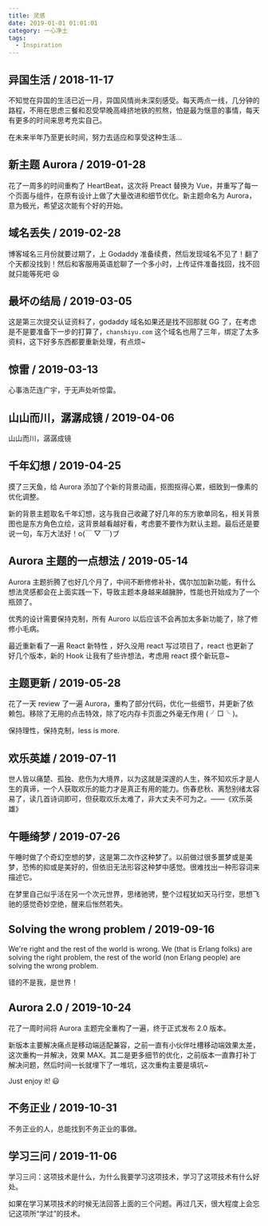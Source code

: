 ```yaml
---
title: 灵感
date: 2019-01-01 01:01:01
category: 一心净土
tags:
  - Inspiration
---
```


## 异国生活 / 2018-11-17

不知觉在异国的生活已近一月，异国风情尚未深刻感受。每天两点一线，几分钟的路程，不用在思虑三餐和忍受早晚高峰挤地铁的煎熬，怕是最为惬意的事情，每天有更多的时间来思考充实自己。

在未来半年乃至更长时间，努力去适应和享受这种生活…

## 新主题 Aurora / 2019-01-28

花了一周多的时间重构了 HeartBeat，这次将 Preact 替换为 Vue，并重写了每一个页面与组件，在原有设计上做了大量改进和细节优化。新主题命名为 Aurora，意为极光，希望这次能有个好的开始。

## 域名丢失 / 2019-02-28

博客域名三月份就要过期了，上 Godaddy 准备续费，然后发现域名不见了！翻了个天都没找到！然后和客服用英语尬聊了一个多小时，上传证件准备找回，找不回就只能等死吧 😫

## 最坏の结局 / 2019-03-05

这是第三次提交认证资料了，godaddy 域名如果还是找不回那就 GG 了，在考虑是不是要准备下一步的打算了，`chanshiyu.com` 这个域名也用了三年，绑定了太多资料，这下好多东西都要重新处理，有点烦~

## 惊雷 / 2019-03-13

心事浩茫连广宇，于无声处听惊雷。

## 山山而川，潺潺成镜 / 2019-04-06

山山而川，潺潺成镜

## 千年幻想 / 2019-04-25

摸了三天鱼，给 Aurora 添加了个新的背景动画，抠图抠得心累，细致到一像素的优化调整。

新的背景主题取名千年幻想，这与我自己收藏了好几年的东方歌单同名，相关背景图也是东方角色立绘，这背景越看越好看，考虑要不要作为默认主题。最后还是要说一句，车万大法好！o(￣ ▽ ￣)ブ

## Aurora 主题的一点想法 / 2019-05-14

Aurora 主题折腾了也好几个月了，中间不断修修补补，偶尔加加新功能，有什么想法灵感都会在上面实践一下，导致主题本身越来越臃肿，性能也开始成为了一个瓶颈了。

优秀的设计需要保持克制，所有 Auroro 以后应该不会再加太多新功能了，除了修修小毛病。

最近重新看了一遍 React 新特性 ，好久没用 react 写过项目了，react 也更新了好几个版本，新的 Hook 让我有了些许想法，考虑用 react 摸个新玩意~

## 主题更新 / 2019-05-28

花了一天 review 了一遍 Aurora，重构了部分代码，优化一些细节，并更新了依赖包。移除了无用的点击特效，除了吃内存卡页面之外毫无作用 ( ╯□╰ )。

保持理性，保持克制，less is more.

## 欢乐英雄 / 2019-07-11

世人皆以痛楚、孤独、悲伤为大境界，以为这就是深邃的人生，殊不知欢乐才是人生的真谛，一个人获取欢乐的能力才是真正有用的能力。伤春悲秋、离愁别绪太容易了，读几首诗词即可，但获取欢乐太难了，非大丈夫不可为之。——《欢乐英雄》

## 午睡绮梦 / 2019-07-26

午睡时做了个奇幻空想的梦，这是第二次作这种梦了。以前做过很多噩梦或是美梦，恐怖的抑或是美好的，但依旧无法形容这种梦中感觉。很难找出一种形容词来描述它。

在梦里自己似乎活在另一个次元世界，思绪驰骋，整个过程犹如天马行空，思想飞驰的感觉奇妙空绝，醒来后怅然若失。

## Solving the wrong problem / 2019-09-16

We're right and the rest of the world is wrong. We (that is Erlang folks) are solving the right problem, the rest of the world (non Erlang people) are solving the wrong problem.

错的不是我，是世界！

## Aurora 2.0 / 2019-10-24

花了一周时间将 Aurora 主题完全重构了一遍，终于正式发布 2.0 版本。

新版本主要解决痛点是移动端适配兼容，之前一直有小伙伴吐槽移动端效果太差，这次重构一并解决，效果 MAX。其二是更多细节的优化，之前版本一直靠打补丁解决问题，然后时间一长就埋下了一堆坑，这次重构主要是填坑~

Just enjoy it! 😃

## 不务正业 / 2019-10-31

不务正业的人，总能找到不务正业的事做。

## 学习三问 / 2019-11-06

学习三问：这项技术是什么，为什么我要学习这项技术，学习了这项技术有什么好处。

如果在学习某项技术的时候无法回答上面的三个问题。再过几天，很大程度上会忘记这项所“学过”的技术。
